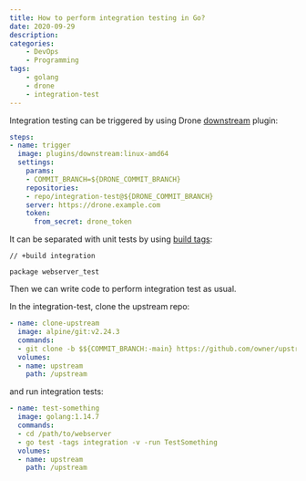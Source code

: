 ```yaml
---
title: How to perform integration testing in Go?
date: 2020-09-29
description:
categories:
    - DevOps
    - Programming
tags:
    - golang
    - drone
    - integration-test
---
```

Integration testing can be triggered by using Drone [downstream](http://plugins.drone.io/drone-plugins/drone-downstream/) plugin:

```yaml
steps:
- name: trigger
  image: plugins/downstream:linux-amd64
  settings:
    params:
    - COMMIT_BRANCH=${DRONE_COMMIT_BRANCH}
    repositories:
    - repo/integration-test@${DRONE_COMMIT_BRANCH}
    server: https://drone.example.com
    token:
      from_secret: drone_token
```

It can be separated with unit tests by using [build tags](https://golang.org/pkg/go/build/#hdr-Build_Constraints):

```
// +build integration

package webserver_test
```

Then we can write code to perform integration test as usual.

In the integration-test, clone the upstream repo:

```yaml
- name: clone-upstream
  image: alpine/git:v2.24.3
  commands:
  - git clone -b $${COMMIT_BRANCH:-main} https://github.com/owner/upstream.git /upstream
  volumes:
  - name: upstream
    path: /upstream
```

and run integration tests:

```yaml
- name: test-something
  image: golang:1.14.7
  commands:
  - cd /path/to/webserver
  - go test -tags integration -v -run TestSomething
  volumes:
  - name: upstream
    path: /upstream
```